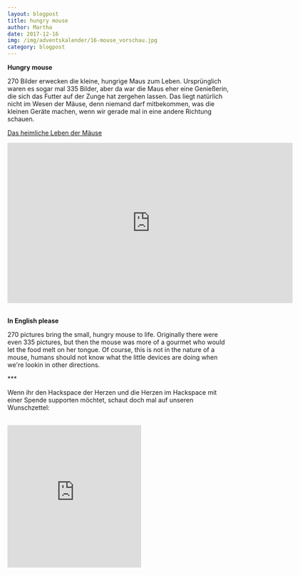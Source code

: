 ```yaml
---
layout: blogpost
title: hungry mouse
author: Martha  
date: 2017-12-16
img: /img/adventskalender/16-mouse_vorschau.jpg
category: blogpost
---
```


**Hungry mouse**

270 Bilder erwecken die kleine, hungrige Maus zum Leben. Ursprünglich waren es sogar mal 335 Bilder, 
aber da war die Maus eher eine Genießerin, die sich das Futter auf der Zunge hat zergehen lassen.
Das liegt natürlich nicht im Wesen der Mäuse, denn niemand darf mitbekommen, was die kleinen Geräte machen, wenn wir gerade
mal in eine andere Richtung schauen.

[Das heimliche Leben der Mäuse](https://vimeo.com/247220725)
<div><iframe src="https://player.vimeo.com/video/247220725?loop=1&title=0&byline=0&portrait=0" width="640" height="360" frameborder="0" webkitallowfullscreen mozallowfullscreen allowfullscreen></iframe></div><br>

**In English please**

270 pictures bring the small, hungry mouse to life. Originally there were even 335 pictures,
but then the mouse was more of a gourmet who would let the food melt on her tongue.
Of course, this is not in the nature of a mouse, 
humans should not know what the little devices are doing when we're lookin in other directions.

\*\*\*

Wenn ihr den Hackspace der Herzen und die Herzen im Hackspace mit einer Spende supporten möchtet, schaut doch mal auf unseren Wunschzettel:

<br>
<iframe frameborder="0" marginheight="0" marginwidth="0" src="https://www.betterplace-widget.org/projects/58907?l=de" height="320">Informieren und spenden: <a href='https://www.betterplace.org/de/projects/58907-merry-drucking-adventskalender-der-heart-of-code-e-v' target='_blank'>„Merry Drucking - Adventskalender der Heart of Code e.V.“</a> auf betterplace.org öffnen.</iframe>
<br>
